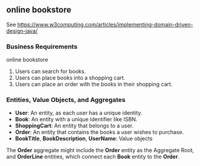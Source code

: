 ## online bookstore

See https://www.w3computing.com/articles/implementing-domain-driven-design-java/

### Business Requirements

online bookstore

1. Users can search for books.
2. Users can place books into a shopping cart.
3. Users can place an order with the books in their shopping cart.

### Entities, Value Objects, and Aggregates

- **User**: An entity, as each user has a unique identity.
- **Book**: An entity with a unique identifier like ISBN.
- **ShoppingCart**: An entity that belongs to a user.
- **Order**: An entity that contains the books a user wishes to purchase.
- **BookTitle**, **BookDescription**, **UserName**: Value objects
  
The **Order** aggregate might include the **Order** entity as the Aggregate Root, and **OrderLine** entities, which connect each **Book** entity to the **Order**.